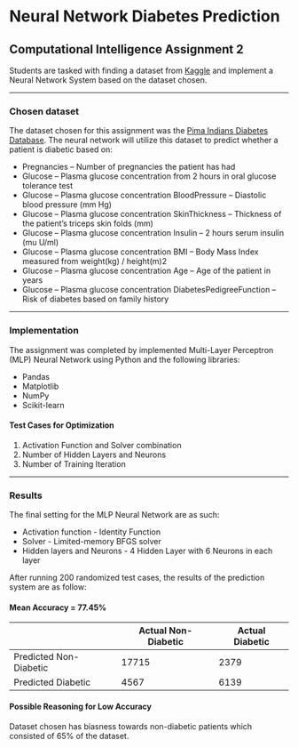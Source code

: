 # Neural Network Diabetes Prediction
## Computational Intelligence Assignment 2
Students are tasked with finding a dataset from [Kaggle](https://www.kaggle.com/) and implement a Neural Network System based on the dataset chosen.

***

### Chosen dataset

The dataset chosen for this assignment was the [Pima Indians Diabetes Database](https://www.kaggle.com/datasets/uciml/pima-indians-diabetes-database).
The neural network will utilize this dataset to predict whether a patient is diabetic based on:
* Pregnancies – Number of pregnancies the
patient has had
* Glucose – Plasma glucose concentration
from 2 hours in oral glucose tolerance test
* Glucose – Plasma glucose concentration
 BloodPressure – Diastolic blood pressure
(mm Hg)
* Glucose – Plasma glucose concentration
 SkinThickness – Thickness of the patient’s
triceps skin folds (mm)
* Glucose – Plasma glucose concentration
 Insulin – 2 hours serum insulin (mu U/ml)
* Glucose – Plasma glucose concentration
 BMI – Body Mass Index measured from
weight(kg) / height(m)2
* Glucose – Plasma glucose concentration
 Age – Age of the patient in years
* Glucose – Plasma glucose concentration
 DiabetesPedigreeFunction – Risk of diabetes
based on family history

---

### Implementation

The assignment was completed by implemented Multi-Layer Perceptron (MLP) Neural Network using Python and the following libraries:
* Pandas
* Matplotlib
* NumPy
* Scikit-learn

#### Test Cases for Optimization
1. Activation Function and Solver combination
2. Number of Hidden Layers and Neurons
3. Number of Training Iteration

---

### Results
The final setting for the MLP Neural Network are as such:
* Activation function - Identity Function
* Solver - Limited-memory BFGS solver
* Hidden layers and Neurons - 4 Hidden Layer with 6 Neurons in each layer

After running 200 randomized test cases, the results of the prediction system are as follow:
#### Mean Accuracy = 77.45%
| |Actual Non-Diabetic| Actual Diabetic|
---|---|---
|Predicted Non-Diabetic|17715|2379|
|Predicted Diabetic|4567|6139|

#### Possible Reasoning for Low Accuracy
Dataset chosen has biasness towards non-diabetic patients which consisted of 65% of the dataset.
